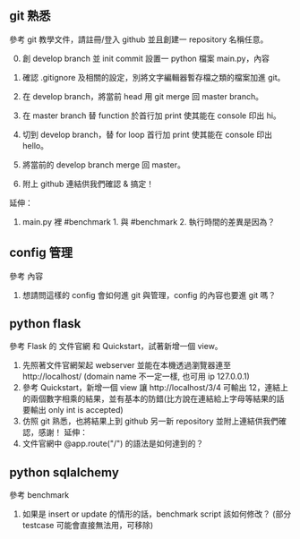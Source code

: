 git 熟悉
---

參考 git 教學文件，請註冊/登入 github 並且創建一 repository 名稱任意。

0. 創 develop branch 並 init commit 設置一 python 檔案 main.py，內容
> 

1. 確認 .gitignore 及相關的設定，別將文字編輯器暫存檔之類的檔案加進 git。
> 

2. 在 develop branch，將當前 head 用 git merge 回 master branch。
> 

3. 在 master branch 替 function 於首行加 print 使其能在 console 印出 hi。
> 

4. 切到 develop branch，替 for loop 首行加 print 使其能在 console 印出 hello。
> 

5. 將當前的 develop branch merge 回 master。
> 

6. 附上 github 連結供我們確認 & 搞定！
> 

延伸：
1. main.py 裡 #benchmark 1. 與 #benchmark 2. 執行時間的差異是因為？
> 

config 管理
---

參考 內容
1. 想請問這樣的 config 會如何進 git 與管理，config 的內容也要進 git 嗎？
>

python flask
---

參考 Flask 的 文件官網 和 Quickstart，試著新增一個 view。
1. 先照著文件官網架起 webserver 並能在本機透過瀏覽器連至 http://localhost/
(domain name 不一定一樣, 也可用 ip 127.0.0.1)
2. 參考 Quickstart，新增一個 view 讓 http://localhost/3/4 可輸出 12，連結上的兩個數字相乘的結果，並有基本的防錯(比方說在連結給上字母等結果的話要輸出 only int is accepted)
3. 仿照 git 熟悉，也將結果上到 github 另一新 repository 並附上連結供我們確認，感謝！
延伸：
1. 文件官網中 @app.route("/") 的語法是如何達到的？

python sqlalchemy
---

參考 benchmark
1. 如果是 insert or update 的情形的話，benchmark script 該如何修改？
(部分 testcase 可能會直接無法用，可移除)
